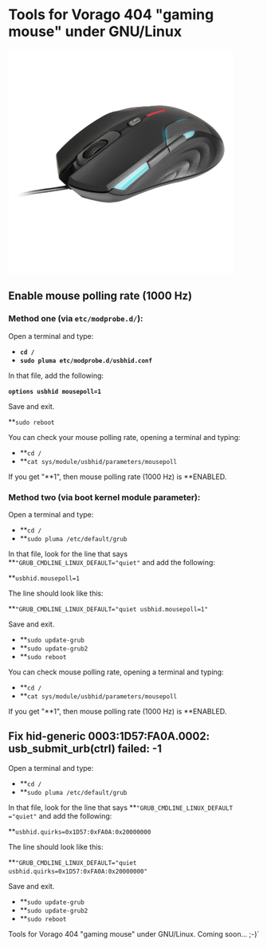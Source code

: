 # Tools for Vorago 404 "gaming mouse" under GNU/Linux

![Sample Run](https://raw.githubusercontent.com/tuxkernel/Vorago/master/images/00.png)

## Enable mouse polling rate (1000 Hz)

### Method one (via `etc/modprobe.d/`):

Open a terminal and type:

- **`cd /`**
- **`sudo pluma etc/modprobe.d/usbhid.conf`**

In that file, add the following:

**`options usbhid mousepoll=1`**

Save and exit.

**`sudo reboot`

You can check your mouse polling rate, opening a terminal and typing:

- **`cd /`
- **`cat sys/module/usbhid/parameters/mousepoll`

If you get "**1", then mouse polling rate (1000 Hz) is **ENABLED.

### Method two (via boot kernel module parameter):

Open a terminal and type:

- **`cd /`
- **`sudo pluma /etc/default/grub`

In that file, look for the line that says **`"GRUB_CMDLINE_LINUX_DEFAULT="quiet"` and add the following:

**`usbhid.mousepoll=1`

The line should look like this:

**`"GRUB_CMDLINE_LINUX_DEFAULT="quiet usbhid.mousepoll=1"`

Save and exit.

- **`sudo update-grub`
- **`sudo update-grub2`
- **`sudo reboot`

You can check mouse polling rate, opening a terminal and typing:

- **`cd /`
- **`cat sys/module/usbhid/parameters/mousepoll`

If you get "**1", then mouse polling rate (1000 Hz) is **ENABLED.

## Fix hid-generic 0003:1D57:FA0A.0002: usb_submit_urb(ctrl) failed: -1

Open a terminal and type:

- **`cd /`
- **`sudo pluma /etc/default/grub`

In that file, look for the line that says **`"GRUB_CMDLINE_LINUX_DEFAULT ="quiet"` and add the following:

**`usbhid.quirks=0x1D57:0xFA0A:0x20000000`

The line should look like this:

**`"GRUB_CMDLINE_LINUX_DEFAULT="quiet usbhid.quirks=0x1D57:0xFA0A:0x20000000"`

Save and exit.

- **`sudo update-grub`
- **`sudo update-grub2`
- **`sudo reboot`

Tools for Vorago 404 "gaming mouse" under GNU/Linux. Coming soon... ;-)´
